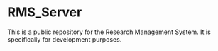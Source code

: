 # RMS_Server
This is a public repository for the Research Management System. It is specifically for development purposes. 
